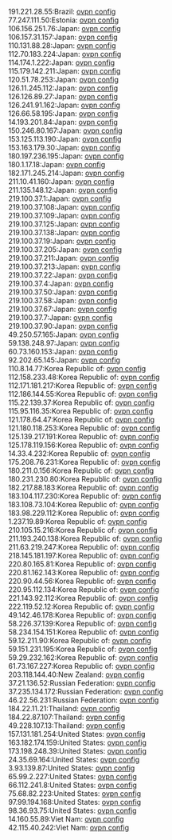 191.221.28.55:Brazil: [ovpn config](vpn/191_221_28_55.ovpn)  
77.247.111.50:Estonia: [ovpn config](vpn/77_247_111_50.ovpn)  
106.156.251.76:Japan: [ovpn config](vpn/106_156_251_76.ovpn)  
106.157.31.157:Japan: [ovpn config](vpn/106_157_31_157.ovpn)  
110.131.88.28:Japan: [ovpn config](vpn/110_131_88_28.ovpn)  
112.70.183.224:Japan: [ovpn config](vpn/112_70_183_224.ovpn)  
114.174.1.222:Japan: [ovpn config](vpn/114_174_1_222.ovpn)  
115.179.142.211:Japan: [ovpn config](vpn/115_179_142_211.ovpn)  
120.51.78.253:Japan: [ovpn config](vpn/120_51_78_253.ovpn)  
126.11.245.112:Japan: [ovpn config](vpn/126_11_245_112.ovpn)  
126.126.89.27:Japan: [ovpn config](vpn/126_126_89_27.ovpn)  
126.241.91.162:Japan: [ovpn config](vpn/126_241_91_162.ovpn)  
126.66.58.195:Japan: [ovpn config](vpn/126_66_58_195.ovpn)  
14.193.201.84:Japan: [ovpn config](vpn/14_193_201_84.ovpn)  
150.246.80.167:Japan: [ovpn config](vpn/150_246_80_167.ovpn)  
153.125.113.190:Japan: [ovpn config](vpn/153_125_113_190.ovpn)  
153.163.179.30:Japan: [ovpn config](vpn/153_163_179_30.ovpn)  
180.197.236.195:Japan: [ovpn config](vpn/180_197_236_195.ovpn)  
180.1.17.18:Japan: [ovpn config](vpn/180_1_17_18.ovpn)  
182.171.245.214:Japan: [ovpn config](vpn/182_171_245_214.ovpn)  
211.10.41.160:Japan: [ovpn config](vpn/211_10_41_160.ovpn)  
211.135.148.12:Japan: [ovpn config](vpn/211_135_148_12.ovpn)  
219.100.37.1:Japan: [ovpn config](vpn/219_100_37_1.ovpn)  
219.100.37.108:Japan: [ovpn config](vpn/219_100_37_108.ovpn)  
219.100.37.109:Japan: [ovpn config](vpn/219_100_37_109.ovpn)  
219.100.37.125:Japan: [ovpn config](vpn/219_100_37_125.ovpn)  
219.100.37.138:Japan: [ovpn config](vpn/219_100_37_138.ovpn)  
219.100.37.19:Japan: [ovpn config](vpn/219_100_37_19.ovpn)  
219.100.37.205:Japan: [ovpn config](vpn/219_100_37_205.ovpn)  
219.100.37.211:Japan: [ovpn config](vpn/219_100_37_211.ovpn)  
219.100.37.213:Japan: [ovpn config](vpn/219_100_37_213.ovpn)  
219.100.37.22:Japan: [ovpn config](vpn/219_100_37_22.ovpn)  
219.100.37.4:Japan: [ovpn config](vpn/219_100_37_4.ovpn)  
219.100.37.50:Japan: [ovpn config](vpn/219_100_37_50.ovpn)  
219.100.37.58:Japan: [ovpn config](vpn/219_100_37_58.ovpn)  
219.100.37.67:Japan: [ovpn config](vpn/219_100_37_67.ovpn)  
219.100.37.7:Japan: [ovpn config](vpn/219_100_37_7.ovpn)  
219.100.37.90:Japan: [ovpn config](vpn/219_100_37_90.ovpn)  
49.250.57.165:Japan: [ovpn config](vpn/49_250_57_165.ovpn)  
59.138.248.97:Japan: [ovpn config](vpn/59_138_248_97.ovpn)  
60.73.160.153:Japan: [ovpn config](vpn/60_73_160_153.ovpn)  
92.202.65.145:Japan: [ovpn config](vpn/92_202_65_145.ovpn)  
110.8.14.77:Korea Republic of: [ovpn config](vpn/110_8_14_77.ovpn)  
112.158.233.48:Korea Republic of: [ovpn config](vpn/112_158_233_48.ovpn)  
112.171.181.217:Korea Republic of: [ovpn config](vpn/112_171_181_217.ovpn)  
112.186.144.55:Korea Republic of: [ovpn config](vpn/112_186_144_55.ovpn)  
115.22.139.37:Korea Republic of: [ovpn config](vpn/115_22_139_37.ovpn)  
115.95.116.35:Korea Republic of: [ovpn config](vpn/115_95_116_35.ovpn)  
121.178.64.47:Korea Republic of: [ovpn config](vpn/121_178_64_47.ovpn)  
121.180.118.253:Korea Republic of: [ovpn config](vpn/121_180_118_253.ovpn)  
125.139.217.191:Korea Republic of: [ovpn config](vpn/125_139_217_191.ovpn)  
125.178.119.156:Korea Republic of: [ovpn config](vpn/125_178_119_156.ovpn)  
14.33.4.232:Korea Republic of: [ovpn config](vpn/14_33_4_232.ovpn)  
175.208.76.231:Korea Republic of: [ovpn config](vpn/175_208_76_231.ovpn)  
180.211.0.156:Korea Republic of: [ovpn config](vpn/180_211_0_156.ovpn)  
180.231.230.80:Korea Republic of: [ovpn config](vpn/180_231_230_80.ovpn)  
182.217.88.183:Korea Republic of: [ovpn config](vpn/182_217_88_183.ovpn)  
183.104.117.230:Korea Republic of: [ovpn config](vpn/183_104_117_230.ovpn)  
183.108.73.104:Korea Republic of: [ovpn config](vpn/183_108_73_104.ovpn)  
183.98.229.112:Korea Republic of: [ovpn config](vpn/183_98_229_112.ovpn)  
1.237.19.89:Korea Republic of: [ovpn config](vpn/1_237_19_89.ovpn)  
210.105.15.216:Korea Republic of: [ovpn config](vpn/210_105_15_216.ovpn)  
211.193.240.138:Korea Republic of: [ovpn config](vpn/211_193_240_138.ovpn)  
211.63.219.247:Korea Republic of: [ovpn config](vpn/211_63_219_247.ovpn)  
218.145.181.197:Korea Republic of: [ovpn config](vpn/218_145_181_197.ovpn)  
220.80.165.81:Korea Republic of: [ovpn config](vpn/220_80_165_81.ovpn)  
220.81.162.143:Korea Republic of: [ovpn config](vpn/220_81_162_143.ovpn)  
220.90.44.56:Korea Republic of: [ovpn config](vpn/220_90_44_56.ovpn)  
220.95.112.134:Korea Republic of: [ovpn config](vpn/220_95_112_134.ovpn)  
221.143.92.112:Korea Republic of: [ovpn config](vpn/221_143_92_112.ovpn)  
222.119.52.12:Korea Republic of: [ovpn config](vpn/222_119_52_12.ovpn)  
49.142.46.178:Korea Republic of: [ovpn config](vpn/49_142_46_178.ovpn)  
58.226.37.139:Korea Republic of: [ovpn config](vpn/58_226_37_139.ovpn)  
58.234.154.151:Korea Republic of: [ovpn config](vpn/58_234_154_151.ovpn)  
59.12.211.90:Korea Republic of: [ovpn config](vpn/59_12_211_90.ovpn)  
59.151.231.195:Korea Republic of: [ovpn config](vpn/59_151_231_195.ovpn)  
59.29.232.162:Korea Republic of: [ovpn config](vpn/59_29_232_162.ovpn)  
61.73.167.227:Korea Republic of: [ovpn config](vpn/61_73_167_227.ovpn)  
203.118.144.40:New Zealand: [ovpn config](vpn/203_118_144_40.ovpn)  
37.21.136.52:Russian Federation: [ovpn config](vpn/37_21_136_52.ovpn)  
37.235.134.172:Russian Federation: [ovpn config](vpn/37_235_134_172.ovpn)  
46.22.56.231:Russian Federation: [ovpn config](vpn/46_22_56_231.ovpn)  
184.22.11.21:Thailand: [ovpn config](vpn/184_22_11_21.ovpn)  
184.22.87.107:Thailand: [ovpn config](vpn/184_22_87_107.ovpn)  
49.228.107.13:Thailand: [ovpn config](vpn/49_228_107_13.ovpn)  
157.131.181.254:United States: [ovpn config](vpn/157_131_181_254.ovpn)  
163.182.174.159:United States: [ovpn config](vpn/163_182_174_159.ovpn)  
173.198.248.39:United States: [ovpn config](vpn/173_198_248_39.ovpn)  
24.35.69.164:United States: [ovpn config](vpn/24_35_69_164.ovpn)  
3.93.139.87:United States: [ovpn config](vpn/3_93_139_87.ovpn)  
65.99.2.227:United States: [ovpn config](vpn/65_99_2_227.ovpn)  
66.112.241.8:United States: [ovpn config](vpn/66_112_241_8.ovpn)  
75.68.82.223:United States: [ovpn config](vpn/75_68_82_223.ovpn)  
97.99.194.168:United States: [ovpn config](vpn/97_99_194_168.ovpn)  
98.36.93.75:United States: [ovpn config](vpn/98_36_93_75.ovpn)  
14.160.55.89:Viet Nam: [ovpn config](vpn/14_160_55_89.ovpn)  
42.115.40.242:Viet Nam: [ovpn config](vpn/42_115_40_242.ovpn)  
